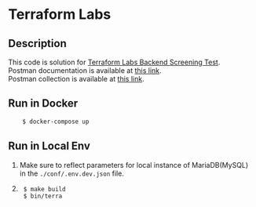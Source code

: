 # Terraform Labs

## Description
This code is solution for [Terraform Labs Backend Screening Test](https://github.com/terra-project/screening-test-backend).\
Postman documentation is available at [this link](https://documenter.getpostman.com/view/15324968/TzJoF1Z1).\
Postman collection is available at [this link](https://www.getpostman.com/collections/8230d42d3b62261dbb7c). 

## Run in Docker
```bash
    $ docker-compose up
```

## Run in Local Env
1. Make sure to reflect parameters for local instance of MariaDB(MySQL) in the `./conf/.env.dev.json` file.
2. ```bash
    $ make build
    $ bin/terra
   ```
